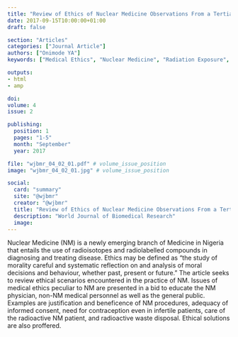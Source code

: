 ```yaml
---
title: "Review of Ethics of Nuclear Medicine Observations From a Tertiary Nigerian Centre"
date: 2017-09-15T10:00:00+01:00
draft: false

section: "Articles"
categories: ["Journal Article"]
authors: ["Onimode YA"]
keywords: ["Medical Ethics", "Nuclear Medicine", "Radiation Exposure", "Occupational Health", "Nigeria"]

outputs: 
- html
- amp

doi:
volume: 4
issue: 2

publishing:
  position: 1
  pages: "1-5"
  month: "September"
  year: 2017

file: "wjbmr_04_02_01.pdf" # volume_issue_position
image: "wjbmr_04_02_01.jpg" # volume_issue_position

social:
  card: "summary"
  site: "@wjbmr"
  creator: "@wjbmr"
  title: "Review of Ethics of Nuclear Medicine Observations From a Tertiary Nigerian Centre"
  description: "World Journal of Biomedical Research"
  image:
---
```

Nuclear Medicine (NM) is a newly emerging branch of Medicine in Nigeria that entails the use of radioisotopes
and radiolabelled compounds in diagnosing and treating disease. Ethics may be defined as “the study of
morality careful and systematic reflection on and analysis of moral decisions and behaviour, whether past,
present or future.” The article seeks to review ethical scenarios encountered in the practice of NM. Issues of
medical ethics peculiar to NM are presented in a bid to educate the NM physician, non-NM medical personnel
as well as the general public. Examples are justification and beneficence of NM procedures, adequacy of
informed consent, need for contraception even in infertile patients, care of the radioactive NM patient, and
radioactive waste disposal. Ethical solutions are also proffered.